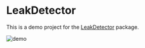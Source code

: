 # LeakDetector

This is a demo project for the [LeakDetector](https://github.com/antranapp/LeakDetectorCombine/tree/main/LeakDetector) package.

![demo](./Docs/demo.gif)
